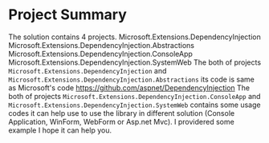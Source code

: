 # Project Summary
The solution contains 4 projects.
    Microsoft.Extensions.DependencyInjection
    Microsoft.Extensions.DependencyInjection.Abstractions
    Microsoft.Extensions.DependencyInjection.ConsoleApp
    Microsoft.Extensions.DependencyInjection.SystemWeb
The both of projects `Microsoft.Extensions.DependencyInjection` and `Microsoft.Extensions.DependencyInjection.Abstractions` its code is same as Microsoft's code https://github.com/aspnet/DependencyInjection
The both of projects `Microsoft.Extensions.DependencyInjection.ConsoleApp` and `Microsoft.Extensions.DependencyInjection.SystemWeb` contains some usage codes it can help use to use the library in different solution (Console Application, WinForm, WebForm or Asp.net Mvc).
I providered some example I hope it can help you.